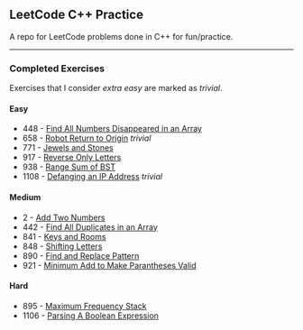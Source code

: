 ## LeetCode C++ Practice

A repo for LeetCode problems done in C++ for fun/practice.

***

### Completed Exercises
Exercises that I consider *extra easy* are marked as *trivial*.
#### Easy
- 448 - [Find All Numbers Disappeared in an Array](https://leetcode.com/problems/find-all-numbers-disappeared-in-an-array/)
- 658 - [Robot Return to Origin](https://leetcode.com/problems/robot-return-to-origin/) *trivial*
- 771 - [Jewels and Stones](https://leetcode.com/problems/jewels-and-stones/)
- 917 - [Reverse Only Letters](https://leetcode.com/problems/reverse-only-letters/)
- 938 - [Range Sum of BST](https://leetcode.com/problems/range-sum-of-bst/)
- 1108 - [Defanging an IP Address](https://leetcode.com/problems/defanging-an-ip-address/) *trivial*
#### Medium
- 2 - [Add Two Numbers](https://leetcode.com/problems/add-two-numbers/)
- 442 - [Find All Duplicates in an Array](https://leetcode.com/problems/find-all-duplicates-in-an-array/)
- 841 - [Keys and Rooms](https://leetcode.com/problems/keys-and-rooms/)
- 848 - [Shifting Letters](https://leetcode.com/problems/shifting-letters/)
- 890 - [Find and Replace Pattern](https://leetcode.com/problems/find-and-replace-pattern/)
- 921 - [Minimum Add to Make Parantheses Valid](https://leetcode.com/problems/minimum-add-to-make-parentheses-valid/)
#### Hard
- 895 - [Maximum Frequency Stack](https://leetcode.com/problems/maximum-frequency-stack/)
- 1106 - [Parsing A Boolean Expression](https://leetcode.com/problems/parsing-a-boolean-expression/)